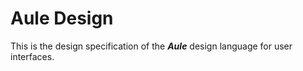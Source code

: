 # Aule Design

This is the design specification of the ***Aule*** design language for user interfaces.

